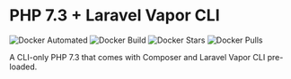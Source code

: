 # PHP 7.3 + Laravel Vapor CLI
![Docker Automated](https://img.shields.io/docker/automated/hoverflow/php7.3-cli-vapor?style=for-the-badge)
![Docker Build](https://img.shields.io/docker/build/hoverflow/php7.3-cli-vapor?style=for-the-badge)
![Docker Stars](https://img.shields.io/docker/stars/hoverflow/php7.3-cli-vapor?style=for-the-badge)
![Docker Pulls](https://img.shields.io/docker/pulls/hoverflow/php7.3-cli-vapor?style=for-the-badge)

A CLI-only PHP 7.3 that comes with Composer and Laravel Vapor CLI pre-loaded.